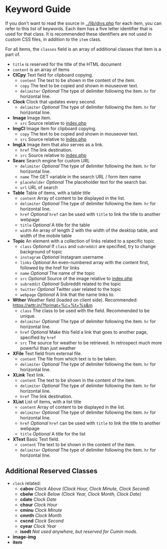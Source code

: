 # Keyword Guide

If you don't want to read the source in [../lib/divs.php](../lib/divs.php) for each item, you can
refer to this list of keywords. Each item has a five letter identifier that is used for that class.
It is recommended these identifiers are not used in custom CSS files, in addition to the `item`
class.

For all items, the `classes` field is an array of additional classes that item is a part of.

- `title` is reserved for the title of the HTML document
- `content` is an array of items
- **ClCpy** Text field for clipboard copying.
  - `content` The text to be shown in the content of the item.
  - `copy` The text to be copied and shown in mouseover text.
  - `delimiter` *Optional* The type of delimiter following the item. `hr` for horizontal line.
- **Clock** Clock that updates every second.
  - `delimiter` *Optional* The type of delimiter following the item. `hr` for horizontal line.
- **Image** Image item.
  - `src` Source relative to [index.php](../index.php)
- **ImgCl** Image item for clipboard copying.
  - `copy` The text to be copied and shown in mouseover text.
  - `src` Source relative to [index.php](../index.php)
- **ImgLk** Image item that also serves as a link.
  - `href` The link destination.
  - `src` Source relative to [index.php](../index.php)
- **Searc** Search engine for custom URL
  - `delimiter` *Optional* The type of delimiter following the item. `hr` for horizontal line.
  - `name` The GET variable in the search URL / form item name
  - `placeholder` *Optional* The placeholder text for the search bar.
  - `url` URL of search
- **Table** Table of items, with a table title
  - `content` Array of content to be displayed in the list.
  - `delimiter` *Optional* The type of delimiter following the item. `hr` for horizontal line.
  - `href` *Optional* `href` can be used with `title` to link the title to another webpage
  - `title` *Optional* A title for the table
  - `width` An array of length 2 with the width of the desktop table, and width of the mobile table
- **Topic** An element with a collection of links related to a specific topic
  - `class` *Optional* If `class` and `subreddit` are specified, try to change background of topic
  - `instagram` *Optional* Instagram username
  - `links` *Optional* An even-numbered array with the content first, followed by the href for links
  - `name` *Optional* The name of the topic
  - `src` *Optional* Source of the image relative to [index.php](../index.php)
  - `subreddit` *Optional* Subreddit related to the topic
  - `twitter` *Optional* Twitter user related to the topic
  - `webpage` *Optional* A link that the name links to.
- **Wther** Weather field (loaded on client side). Recommended: https://wttr.in/?format=%c+%t+%s&m
  - `class` The class to be used with the field. Recommended to be unique.
  - `delimiter` *Optional* The type of delimiter following the item. `hr` for horizontal line.
  - `href` *Optional* Make this field a link that goes to another page, specified by `href`
  - `src` The source for weather to be retrieved. In retrospect much more powerful than just weather
- **XFile** Text field from external file.
  - `content` The file from which text is to be taken.
  - `delimiter` *Optional* The type of delimiter following the item. `hr` for horizontal line.
- **XLink** Text link.
  - `content` The text to be shown in the content of the item.
  - `delimiter` *Optional* The type of delimiter following the item. `hr` for horizontal line.
  - `href` The link destination.
- **XList** List of items, with a list title
  - `content` Array of content to be displayed in the list.
  - `delimiter` *Optional* The type of delimiter following the item. `hr` for horizontal line.
  - `href` *Optional* `href` can be used with `title` to link the title to another webpage
  - `title` *Optional* A title for the list
- **XText** Basic Text field.
  - `content` The text to be shown in the content of the item.
  - `delimiter` *Optional* The type of delimiter following the item. `hr` for horizontal line.

## Additional Reserved Classes

- `clock` related:
  - **cabov** *Clock Above (Clock Hour, Clock Minute, Clock Second)*
  - **cbelw** *Clock Below (Clock Year, Clock Month, Clock Date)*
  - **cdate** *Clock Date*
  - **chour** *Clock Hour*
  - **cminu** *Clock Minute*
  - **cmnth** *Clock Month*
  - **cscnd** *Clock Second*
  - **cyear** *Clock Year*
  - **isodt** *Not used anywhere, but reserved for Cumin mods.*
- **image-img**
- **item**
